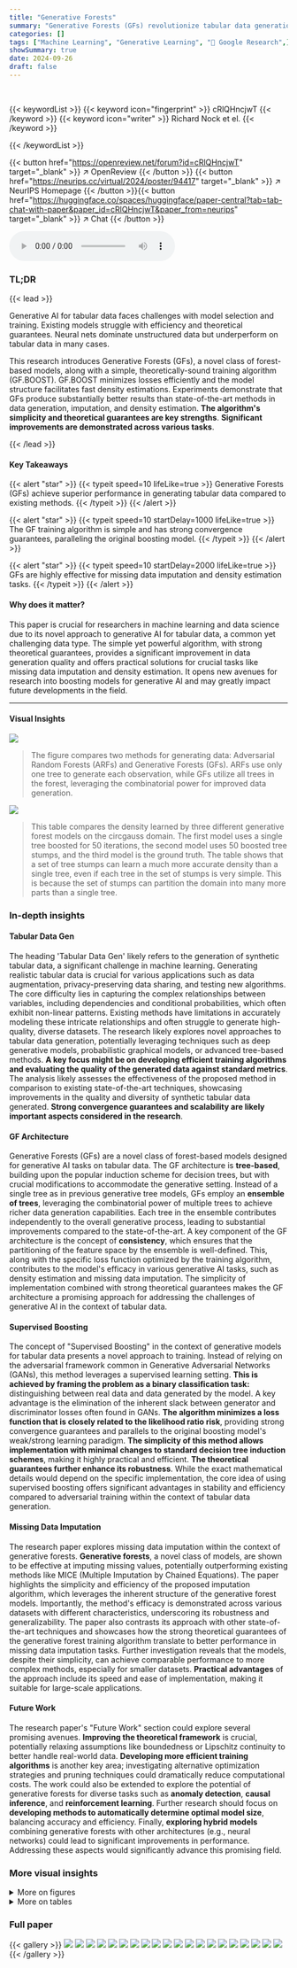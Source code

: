 ```yaml
---
title: "Generative Forests"
summary: "Generative Forests (GFs) revolutionize tabular data generation with a novel forest-based model and a simple boosting algorithm offering strong convergence guarantees, significantly outperforming curre..."
categories: []
tags: ["Machine Learning", "Generative Learning", "🏢 Google Research",]
showSummary: true
date: 2024-09-26
draft: false
---
```


<br>

{{< keywordList >}}
{{< keyword icon="fingerprint" >}} cRlQHncjwT {{< /keyword >}}
{{< keyword icon="writer" >}} Richard Nock et el. {{< /keyword >}}
 
{{< /keywordList >}}

{{< button href="https://openreview.net/forum?id=cRlQHncjwT" target="_blank" >}}
↗ OpenReview
{{< /button >}}
{{< button href="https://neurips.cc/virtual/2024/poster/94417" target="_blank" >}}
↗ NeurIPS Homepage
{{< /button >}}{{< button href="https://huggingface.co/spaces/huggingface/paper-central?tab=tab-chat-with-paper&paper_id=cRlQHncjwT&paper_from=neurips" target="_blank" >}}
↗ Chat
{{< /button >}}



<audio controls>
    <source src="https://ai-paper-reviewer.com/cRlQHncjwT/podcast.wav" type="audio/wav">
    Your browser does not support the audio element.
</audio>


### TL;DR


{{< lead >}}

Generative AI for tabular data faces challenges with model selection and training.  Existing models struggle with efficiency and theoretical guarantees.  Neural nets dominate unstructured data but underperform on tabular data in many cases. 

This research introduces Generative Forests (GFs), a novel class of forest-based models, along with a simple, theoretically-sound training algorithm (GF.BOOST).  GF.BOOST minimizes losses efficiently and the model structure facilitates fast density estimations. Experiments demonstrate that GFs produce substantially better results than state-of-the-art methods in data generation, imputation, and density estimation. **The algorithm's simplicity and theoretical guarantees are key strengths**. **Significant improvements are demonstrated across various tasks**.

{{< /lead >}}


#### Key Takeaways

{{< alert "star" >}}
{{< typeit speed=10 lifeLike=true >}} Generative Forests (GFs) achieve superior performance in generating tabular data compared to existing methods. {{< /typeit >}}
{{< /alert >}}

{{< alert "star" >}}
{{< typeit speed=10 startDelay=1000 lifeLike=true >}} The GF training algorithm is simple and has strong convergence guarantees, paralleling the original boosting model. {{< /typeit >}}
{{< /alert >}}

{{< alert "star" >}}
{{< typeit speed=10 startDelay=2000 lifeLike=true >}} GFs are highly effective for missing data imputation and density estimation tasks. {{< /typeit >}}
{{< /alert >}}

#### Why does it matter?
This paper is crucial for researchers in machine learning and data science due to its novel approach to generative AI for tabular data, a common yet challenging data type.  The simple yet powerful algorithm, with strong theoretical guarantees, provides a significant improvement in data generation quality and offers practical solutions for crucial tasks like missing data imputation and density estimation.  It opens new avenues for research into boosting models for generative AI and may greatly impact future developments in the field.

------
#### Visual Insights



![](https://ai-paper-reviewer.com/cRlQHncjwT/figures_1_1.jpg)

> The figure compares two methods for generating data: Adversarial Random Forests (ARFs) and Generative Forests (GFs). ARFs use only one tree to generate each observation, while GFs utilize all trees in the forest, leveraging the combinatorial power for improved data generation.





![](https://ai-paper-reviewer.com/cRlQHncjwT/tables_2_1.jpg)

> This table compares the density learned by three different generative forest models on the circgauss domain. The first model uses a single tree boosted for 50 iterations, the second model uses 50 boosted tree stumps, and the third model is the ground truth. The table shows that a set of tree stumps can learn a much more accurate density than a single tree, even if each tree in the set of stumps is very simple. This is because the set of stumps can partition the domain into many more parts than a single tree.





### In-depth insights


#### Tabular Data Gen
The heading 'Tabular Data Gen' likely refers to the generation of synthetic tabular data, a significant challenge in machine learning.  Generating realistic tabular data is crucial for various applications such as data augmentation, privacy-preserving data sharing, and testing new algorithms.  The core difficulty lies in capturing the complex relationships between variables, including dependencies and conditional probabilities, which often exhibit non-linear patterns.  Existing methods have limitations in accurately modeling these intricate relationships and often struggle to generate high-quality, diverse datasets. The research likely explores novel approaches to tabular data generation, potentially leveraging techniques such as deep generative models, probabilistic graphical models, or advanced tree-based methods.  **A key focus might be on developing efficient training algorithms and evaluating the quality of the generated data against standard metrics**.  The analysis likely assesses the effectiveness of the proposed method in comparison to existing state-of-the-art techniques, showcasing improvements in the quality and diversity of synthetic tabular data generated.  **Strong convergence guarantees and scalability are likely important aspects considered in the research**.

#### GF Architecture
Generative Forests (GFs) are a novel class of forest-based models designed for generative AI tasks on tabular data.  The GF architecture is **tree-based**, building upon the popular induction scheme for decision trees, but with crucial modifications to accommodate the generative setting.  Instead of a single tree as in previous generative tree models, GFs employ an **ensemble of trees**, leveraging the combinatorial power of multiple trees to achieve richer data generation capabilities.  Each tree in the ensemble contributes independently to the overall generative process, leading to substantial improvements compared to the state-of-the-art.  A key component of the GF architecture is the concept of **consistency**, which ensures that the partitioning of the feature space by the ensemble is well-defined. This, along with the specific loss function optimized by the training algorithm, contributes to the model's efficacy in various generative AI tasks, such as density estimation and missing data imputation. The simplicity of implementation combined with strong theoretical guarantees makes the GF architecture a promising approach for addressing the challenges of generative AI in the context of tabular data.

#### Supervised Boosting
The concept of "Supervised Boosting" in the context of generative models for tabular data presents a novel approach to training.  Instead of relying on the adversarial framework common in Generative Adversarial Networks (GANs), this method leverages a supervised learning setting.  **This is achieved by framing the problem as a binary classification task:** distinguishing between real data and data generated by the model.  A key advantage is the elimination of the inherent slack between generator and discriminator losses often found in GANs.  **The algorithm minimizes a loss function that is closely related to the likelihood ratio risk**, providing strong convergence guarantees and parallels to the original boosting model's weak/strong learning paradigm.  **The simplicity of this method allows implementation with minimal changes to standard decision tree induction schemes**, making it highly practical and efficient.  **The theoretical guarantees further enhance its robustness**. While the exact mathematical details would depend on the specific implementation, the core idea of using supervised boosting offers significant advantages in stability and efficiency compared to adversarial training within the context of tabular data generation.

#### Missing Data Imputation
The research paper explores missing data imputation within the context of generative forests.  **Generative forests**, a novel class of models, are shown to be effective at imputing missing values, potentially outperforming existing methods like MICE (Multiple Imputation by Chained Equations). The paper highlights the simplicity and efficiency of the proposed imputation algorithm, which leverages the inherent structure of the generative forest models.  Importantly, the method's efficacy is demonstrated across various datasets with different characteristics, underscoring its robustness and generalizability.  The paper also contrasts its approach with other state-of-the-art techniques and showcases how the strong theoretical guarantees of the generative forest training algorithm translate to better performance in missing data imputation tasks.  Further investigation reveals that the models, despite their simplicity, can achieve comparable performance to more complex methods, especially for smaller datasets. **Practical advantages** of the approach include its speed and ease of implementation, making it suitable for large-scale applications.

#### Future Work
The research paper's "Future Work" section could explore several promising avenues. **Improving the theoretical framework** is crucial, potentially relaxing assumptions like boundedness or Lipschitz continuity to better handle real-world data.  **Developing more efficient training algorithms** is another key area;  investigating alternative optimization strategies and pruning techniques could dramatically reduce computational costs.  The work could also be extended to explore the potential of generative forests for diverse tasks such as **anomaly detection**, **causal inference**, and **reinforcement learning**.  Further research should focus on **developing methods to automatically determine optimal model size**, balancing accuracy and efficiency. Finally, **exploring hybrid models** combining generative forests with other architectures (e.g., neural networks) could lead to significant improvements in performance.  Addressing these aspects would significantly advance this promising field.


### More visual insights

<details>
<summary>More on figures
</summary>


![](https://ai-paper-reviewer.com/cRlQHncjwT/figures_3_1.jpg)

> This figure compares two methods for generating data: Adversarial Random Forests (ARFs) and Generative Forests (GFs). ARFs randomly select a tree from a forest, sample a leaf from that tree, and then generate an observation based on the leaf's distribution. GFs use all trees in the forest simultaneously to generate a single observation, leveraging the combinatorial power of the trees to create a more diverse and potentially higher-quality data set.


![](https://ai-paper-reviewer.com/cRlQHncjwT/figures_5_1.jpg)

> The figure compares two methods for generating data: Adversarial Random Forests (ARFs) and Generative Forests (GFs).  ARFs randomly select a tree, then a leaf within that tree, and finally sample an observation from the leaf's distribution.  This means only one tree contributes to each generated observation. GFs utilize all trees in the forest; each tree contributes a leaf, and the generated observation comes from the intersection of all these leaves. This leverages the combined power of all trees for each observation.


![](https://ai-paper-reviewer.com/cRlQHncjwT/figures_7_1.jpg)

> This figure compares two methods for generating data: Adversarial Random Forests (ARFs) and Generative Forests (GFs). ARFs randomly select a tree, then a leaf from that tree, and finally sample an observation from that leaf's distribution.  In contrast, GFs utilize all trees in the forest to generate a single observation, improving data diversity.


![](https://ai-paper-reviewer.com/cRlQHncjwT/figures_7_2.jpg)

> The figure compares two methods for generating data: Adversarial Random Forests (ARFs) and Generative Forests (GFs).  ARFs randomly select a tree, then a leaf within that tree, and sample from the leaf's distribution. GFs use all trees in the forest, combining the information from the leaves of all trees to generate a single observation.


![](https://ai-paper-reviewer.com/cRlQHncjwT/figures_8_1.jpg)

> This figure compares two methods for generating data: Adversarial Random Forests (ARFs) and Generative Forests (GFs).  ARFs randomly select a tree from a forest, then sample a leaf from that tree, and finally generate an observation based on the leaf's distribution.  In contrast, GFs utilize all trees in the forest to generate a single observation. Each tree contributes information, resulting in a more comprehensive and potentially more accurate data generation process.


![](https://ai-paper-reviewer.com/cRlQHncjwT/figures_19_1.jpg)

> This figure compares two methods for generating data: Adversarial Random Forests (ARFs) and Generative Forests (GFs). ARFs randomly select a tree, sample a leaf from that tree, and generate data based on that leaf's distribution.  In contrast, GFs utilize all trees in the forest to generate a single observation. Each tree contributes a leaf to the process, and the final observation is generated based on the combination of all leaves. This highlights the combinatorial advantage of GFs over ARFs.


![](https://ai-paper-reviewer.com/cRlQHncjwT/figures_21_1.jpg)

> This figure shows a generative forest (GF) with two trees (T=2) applied to the UCI German Credit dataset.  The figure highlights how the trees recursively partition the feature space based on the values of the features. Each node represents a decision point, splitting the data based on a feature's value. The numbers in parentheses represent probabilities of taking a certain path down the tree, and the sets represent the allowed values of the features in that part of the tree. This example visually illustrates the consistent partitioning of the feature space that the GF's consistency constraint (C) enforces.


![](https://ai-paper-reviewer.com/cRlQHncjwT/figures_26_1.jpg)

> This figure compares two methods for generating data: Adversarial Random Forests (ARFs) and Generative Forests (GFs). ARFs randomly select a tree, sample a leaf from that tree, and then sample an observation from the distribution associated with the leaf. GFs use all trees in the forest to generate a single observation, leveraging the combinatorial power of the ensemble.


![](https://ai-paper-reviewer.com/cRlQHncjwT/figures_27_1.jpg)

> This figure compares two methods for generating data: Adversarial Random Forests (ARFs) and Generative Forests (GFs). ARFs randomly select a tree, then a leaf from that tree, and finally sample data from the leaf's distribution.  In contrast, GFs use all trees in the forest to generate a single data point, combining information from leaves across all trees for greater efficiency and accuracy.


![](https://ai-paper-reviewer.com/cRlQHncjwT/figures_28_1.jpg)

> This figure compares two methods for generating data: Adversarial Random Forests (ARFs) and Generative Forests (GFs). ARFs randomly select a tree, sample a leaf from that tree, and generate an observation based on that leaf's distribution. GFs, in contrast, use all trees in the forest to generate a single observation, leveraging the combinatorial power of the trees.


![](https://ai-paper-reviewer.com/cRlQHncjwT/figures_29_1.jpg)

> This figure compares two methods for generating data: Adversarial Random Forests (ARFs) and Generative Forests (GFs). ARFs select a single tree at random and sample an observation from a leaf of that tree. In contrast, GFs use all trees in the forest to generate each observation. This combinatorial approach allows GFs to capture more complex data distributions.


![](https://ai-paper-reviewer.com/cRlQHncjwT/figures_36_1.jpg)

> This figure compares two methods for generating data: Adversarial Random Forests (ARFs) and Generative Forests (GFs).  ARFs randomly select a tree, then a leaf within that tree, and finally sample an observation from the distribution associated with that leaf.  In contrast, GFs utilize all trees in the forest, with each contributing to the generation of a single observation, leveraging the combinatorial power of the entire forest.


![](https://ai-paper-reviewer.com/cRlQHncjwT/figures_36_2.jpg)

> This figure compares two methods for generating data: Adversarial Random Forests (ARFs) and Generative Forests (GFs). ARFs randomly select a tree, then a leaf from that tree, and finally sample an observation from the leaf's distribution.  In contrast, GFs utilize all trees to generate a single observation by considering the combinatorial possibilities across all leaves.


![](https://ai-paper-reviewer.com/cRlQHncjwT/figures_37_1.jpg)

> This figure compares two methods for generating data: Adversarial Random Forests (ARFs) and Generative Forests (GFs). ARFs randomly select a tree from a forest, then a leaf from that tree, and finally sample an observation from the leaf's distribution. GFs utilize all trees in the forest to generate a single observation, combining information from the leaves of each tree.


![](https://ai-paper-reviewer.com/cRlQHncjwT/figures_37_2.jpg)

> This figure compares two methods for generating data: Adversarial Random Forests (ARFs) and Generative Forests (GFs). ARFs randomly select a tree from the forest, then sample a leaf from that tree, and finally generate data based on the leaf's distribution.  GFs, on the other hand, utilize all trees in the forest simultaneously to generate a single data point.  Each tree contributes a leaf, and the final data point is generated based on the intersection of all these leaves' domains, leveraging the combinatorial power of the entire forest.


![](https://ai-paper-reviewer.com/cRlQHncjwT/figures_38_1.jpg)

> This figure compares two methods for generating data: Adversarial Random Forests (ARFs) and Generative Forests (GFs). ARFs randomly select a tree and sample from a leaf's distribution. GFs use all trees to generate one observation by combining leaves' information. GFs are shown to generate data more efficiently by leveraging the combinatorial power of multiple trees.


![](https://ai-paper-reviewer.com/cRlQHncjwT/figures_39_1.jpg)

> The figure compares two methods for generating data: Adversarial Random Forests (ARFs) and Generative Forests (GFs). ARFs randomly select a tree, then a leaf within that tree, and finally sample an observation from the leaf's distribution.  In contrast, GFs utilize all trees to generate a single observation by combining information from leaves across the entire forest.


![](https://ai-paper-reviewer.com/cRlQHncjwT/figures_40_1.jpg)

> This figure compares two methods for generating data: Adversarial Random Forests (ARFs) and Generative Forests (GFs). ARFs randomly select a tree, sample a leaf from that tree, and then generate data based on that leaf's distribution. In contrast, GFs utilize all trees in the forest to generate a single observation, leveraging the combinatorial power of the entire ensemble.  This difference highlights a key distinction between the two approaches.


![](https://ai-paper-reviewer.com/cRlQHncjwT/figures_41_1.jpg)

> This figure compares two methods for generating data: Adversarial Random Forests (ARFs) and Generative Forests (GFs). ARFs randomly select a tree, then a leaf from that tree, and finally sample an observation from the leaf's distribution.  GFs use all trees in the forest to generate a single observation, leveraging the combinatorial power of the multiple trees.  The figure illustrates the different approaches visually.


![](https://ai-paper-reviewer.com/cRlQHncjwT/figures_42_1.jpg)

> The figure compares two methods for generating data: Adversarial Random Forests (ARFs) and Generative Forests (GFs).  ARFs randomly select a tree from a forest, then a leaf from that tree, and finally sample an observation from the leaf's distribution.  In contrast, GFs use all trees in the forest to generate a single observation, leveraging the combinatorial power of the multiple trees.


![](https://ai-paper-reviewer.com/cRlQHncjwT/figures_43_1.jpg)

> This figure compares two methods for generating data: Adversarial Random Forests (ARFs) and Generative Forests (GFs).  ARFs select a single tree at random and sample an observation from a leaf within that tree. In contrast, GFs use all trees in the forest; each tree contributes a leaf to the process of generating a single observation. This highlights the key difference between the two approaches: ARFs rely on individual trees to generate samples, whereas GFs leverage the collective power of the entire forest.


![](https://ai-paper-reviewer.com/cRlQHncjwT/figures_44_1.jpg)

> This figure compares two methods for generating data: Adversarial Random Forests (ARFs) and Generative Forests (GFs). ARFs randomly select a tree from the forest, then sample a leaf from that tree, and finally sample an observation from the distribution associated with the leaf.  In contrast, GFs use all trees in the forest to generate a single observation. Each tree contributes a leaf, and the final observation is generated based on the combined information from all the leaves.


![](https://ai-paper-reviewer.com/cRlQHncjwT/figures_45_1.jpg)

> This figure compares two methods for generating data: Adversarial Random Forests (ARFs) and Generative Forests (GFs). ARFs randomly select a tree, sample a leaf from that tree, and then sample an observation from the leaf's distribution.  In contrast, GFs utilize all trees in the forest; each tree contributes to a leaf, and the final observation is generated from the intersection of all selected leaves. This highlights GFs' combinatorial advantage for creating observations.


![](https://ai-paper-reviewer.com/cRlQHncjwT/figures_46_1.jpg)

> This figure compares two methods for generating data: Adversarial Random Forests (ARFs) and Generative Forests (GFs).  ARFs sample a single tree randomly, then a leaf from that tree, and finally generate data from the distribution at that leaf. In contrast, GFs use all trees in the forest to generate a single observation; each tree contributes a leaf, and the final observation is generated from the intersection of these leaves. This highlights the difference in how ARFs and GFs leverage the structure of the forest for data generation. GFs are presented as more efficient because they utilize all trees simultaneously.


![](https://ai-paper-reviewer.com/cRlQHncjwT/figures_47_1.jpg)

> This figure compares two methods for generating data: Adversarial Random Forests (ARFs) and Generative Forests (GFs). ARFs randomly select a tree from a forest, then sample a leaf from that tree, and finally generate an observation from the leaf's distribution. GFs utilize all trees in the forest, generating an observation by combining information from the leaves of all trees.  This highlights the difference in efficiency and the combinatorial power of GFs.


![](https://ai-paper-reviewer.com/cRlQHncjwT/figures_48_1.jpg)

> This figure compares two methods for generating data: Adversarial Random Forests (ARFs) and Generative Forests (GFs). ARFs randomly select a tree from a forest, then a leaf from that tree, and finally sample an observation from the distribution associated with that leaf.  GFs, in contrast, use all trees in the forest to generate a single observation; each tree contributes a leaf to the process. This highlights the difference in how ARFs and GFs leverage the structure of the forest for data generation.


![](https://ai-paper-reviewer.com/cRlQHncjwT/figures_49_1.jpg)

> This figure compares two methods for generating data: Adversarial Random Forests (ARFs) and Generative Forests (GFs). ARFs randomly select a tree, then a leaf within that tree, and finally sample an observation from the leaf's distribution. GFs, however, use all trees in the forest to generate a single observation, leveraging the combinatorial power of the entire forest.


![](https://ai-paper-reviewer.com/cRlQHncjwT/figures_49_2.jpg)

> This figure compares two methods for generating data: Adversarial Random Forests (ARFs) and Generative Forests (GFs). ARFs randomly select a tree from a forest, sample a leaf from that tree, and then generate an observation based on the leaf's distribution. In contrast, GFs use all trees in the forest to generate a single observation, leveraging the combinatorial power of the entire forest.  This difference in approach is visually represented in the figure.


![](https://ai-paper-reviewer.com/cRlQHncjwT/figures_50_1.jpg)

> This figure compares two methods for generating data: Adversarial Random Forests (ARFs) and Generative Forests (GFs). ARFs randomly select a tree, then a leaf from that tree, and finally sample an observation from the leaf's distribution. GFs, on the other hand, use all trees in the forest to generate a single observation, leveraging the combinatorial power of the entire forest.


![](https://ai-paper-reviewer.com/cRlQHncjwT/figures_51_1.jpg)

> This figure compares two methods for generating data: Adversarial Random Forests (ARFs) and Generative Forests (GFs). ARFs randomly select a tree, then a leaf within that tree, and finally sample an observation from the leaf's distribution.  In contrast, GFs utilize all trees simultaneously, combining the information from all leaves to generate a single observation. This highlights the key difference: ARFs use only one tree per observation, while GFs leverage the collective power of the entire forest.


</details>




<details>
<summary>More on tables
</summary>


![](https://ai-paper-reviewer.com/cRlQHncjwT/tables_3_1.jpg)
> This table compares the density learned by generative forests with different structures.  The leftmost image shows the original data distribution (circgauss). The center image shows the density learned by a generative forest (GF) using a single tree boosted for 50 iterations. The rightmost image displays the density learned using a GF of 50 boosted tree stumps, trained with GF.BOOST. The table highlights the advantage of using multiple stumps over a single tree, even when the trees are simple stumps, in terms of better approximating the underlying data density.

![](https://ai-paper-reviewer.com/cRlQHncjwT/tables_4_1.jpg)
> This table showcases the density learned by generative forests with different configurations.  The leftmost image displays the original data distribution (circgauss). The center image shows the density learned by a generative forest consisting of a single tree after 50 iterations of boosting. The rightmost image presents the density learned by a generative forest composed of 50 boosted tree stumps. The table highlights the improved performance of the model when using multiple stumps compared to a single tree, demonstrating the combinatorial advantage of the generative forest approach.

![](https://ai-paper-reviewer.com/cRlQHncjwT/tables_5_1.jpg)
> This table compares the density learned by generative forests with different structures.  It shows a single tree boosted for 50 iterations versus a generative forest of 50 tree stumps, both trained using the GF.BOOST algorithm. The key takeaway is that the generative forest with multiple stumps (a simpler model) achieves a significantly more accurate density estimation compared to a single, more complex tree, highlighting the power of the proposed method.

![](https://ai-paper-reviewer.com/cRlQHncjwT/tables_9_1.jpg)
> This table presents a comparison of the performance of Generative Forests against four other generative models on several datasets.  The metrics used include Sinkhorn distance (a measure of the difference between probability distributions), coverage and density (measures of how well the generated data covers the real data), and the F1-score (a classification metric showing the accuracy of distinguishing between real and generated data). The results are averaged over 5-fold cross-validation, and the best-performing model for each metric is indicated with a star.  P-values from paired t-tests indicate statistical significance of differences.

![](https://ai-paper-reviewer.com/cRlQHncjwT/tables_15_1.jpg)
> This table lists the 21 public and simulated datasets used in the experiments, including the source, size, number of categorical and numerical features, and presence of missing data.  A tag is assigned to each dataset for easier referencing in other tables.

![](https://ai-paper-reviewer.com/cRlQHncjwT/tables_15_2.jpg)
> This table presents the results of missing data imputation experiments on two datasets, comparing the performance of Generative Forests (GF), MICE with random forests (MICE.RF), and a simple marginal imputation baseline.  The results are displayed in terms of prediction error rate (perr) for categorical variables and root mean squared error (rmse) for numerical variables.  The number of trees (T) in the GF model is varied, showing the effect on imputation accuracy.

![](https://ai-paper-reviewer.com/cRlQHncjwT/tables_16_1.jpg)
> This table lists the 21 public and simulated datasets used in the paper's experiments.  For each dataset, it provides the source, whether missing data was present, the total number of examples (m), the number of features (d), and a breakdown of categorical and numerical features.  The table also includes a tag used to reference the dataset in subsequent tables.

![](https://ai-paper-reviewer.com/cRlQHncjwT/tables_24_1.jpg)
> This table lists the 21 public and simulated datasets used in the experiments.  Each dataset is described by its name, a short tag, source, whether missing data is present, the number of examples (m), the number of features (d), and the count of categorical and numerical features.

![](https://ai-paper-reviewer.com/cRlQHncjwT/tables_30_1.jpg)
> This table compares the performance of Generative Forests (GF) against four other generative models (ARF, CT-GAN, ForestFlow, and VCAE) across multiple datasets.  The metrics used are Sinkhorn distance (a measure of distance between distributions), coverage, density, and F1 score. The results indicate the average performance across 5 folds of stratified cross validation, along with standard deviations.  Statistically significant differences (p<0.01) between GF and the other methods are highlighted.

![](https://ai-paper-reviewer.com/cRlQHncjwT/tables_31_1.jpg)
> This table presents the results of the LIFELIKE experiment, comparing the performance of Generative Forests against several state-of-the-art generative models on various metrics such as Sinkhorn distance, coverage, density, and F1 measure.  The results are averages over five stratified folds, with the best performance indicated by a star.  P-values from paired t-tests indicate statistical significance.

![](https://ai-paper-reviewer.com/cRlQHncjwT/tables_33_1.jpg)
> This table compares the performance of Generative Forests against several state-of-the-art generative models on various datasets using four metrics: Sinkhorn distance, Coverage, Density, and F1 score.  The p-values indicate statistical significance of the results, showing whether the Generative Forest outperforms the other models or vice-versa.

![](https://ai-paper-reviewer.com/cRlQHncjwT/tables_34_1.jpg)
> This table compares the performance of Generative Forests against four other generative models (ARF, CT-GAN, Forest Flows, and VCAE) across several datasets.  The metrics used are Sinkhorn distance, coverage, density, and F1-score.  The results show the average and standard deviation across 5-fold stratified cross-validation experiments.  Statistically significant wins for Generative Forests are indicated using a star and p-values are provided.

![](https://ai-paper-reviewer.com/cRlQHncjwT/tables_35_1.jpg)
> This table compares the performance of Generative Forests against CT-GANs on various datasets.  The Generative Forest model uses 500 trees and 2000 total splits.  CT-GANs are trained with different numbers of epochs (10, 100, 300, 1000). The table shows the Sinkhorn distance, coverage, density and F1 measure for each model and dataset, along with p-values indicating statistical significance.  Note that some CT-GAN runs crashed on certain folds, so the comparisons are restricted to the successful folds.

</details>




### Full paper

{{< gallery >}}
<img src="https://ai-paper-reviewer.com/cRlQHncjwT/1.png" class="grid-w50 md:grid-w33 xl:grid-w25" />
<img src="https://ai-paper-reviewer.com/cRlQHncjwT/2.png" class="grid-w50 md:grid-w33 xl:grid-w25" />
<img src="https://ai-paper-reviewer.com/cRlQHncjwT/3.png" class="grid-w50 md:grid-w33 xl:grid-w25" />
<img src="https://ai-paper-reviewer.com/cRlQHncjwT/4.png" class="grid-w50 md:grid-w33 xl:grid-w25" />
<img src="https://ai-paper-reviewer.com/cRlQHncjwT/5.png" class="grid-w50 md:grid-w33 xl:grid-w25" />
<img src="https://ai-paper-reviewer.com/cRlQHncjwT/6.png" class="grid-w50 md:grid-w33 xl:grid-w25" />
<img src="https://ai-paper-reviewer.com/cRlQHncjwT/7.png" class="grid-w50 md:grid-w33 xl:grid-w25" />
<img src="https://ai-paper-reviewer.com/cRlQHncjwT/8.png" class="grid-w50 md:grid-w33 xl:grid-w25" />
<img src="https://ai-paper-reviewer.com/cRlQHncjwT/9.png" class="grid-w50 md:grid-w33 xl:grid-w25" />
<img src="https://ai-paper-reviewer.com/cRlQHncjwT/10.png" class="grid-w50 md:grid-w33 xl:grid-w25" />
<img src="https://ai-paper-reviewer.com/cRlQHncjwT/11.png" class="grid-w50 md:grid-w33 xl:grid-w25" />
<img src="https://ai-paper-reviewer.com/cRlQHncjwT/12.png" class="grid-w50 md:grid-w33 xl:grid-w25" />
<img src="https://ai-paper-reviewer.com/cRlQHncjwT/13.png" class="grid-w50 md:grid-w33 xl:grid-w25" />
<img src="https://ai-paper-reviewer.com/cRlQHncjwT/14.png" class="grid-w50 md:grid-w33 xl:grid-w25" />
<img src="https://ai-paper-reviewer.com/cRlQHncjwT/15.png" class="grid-w50 md:grid-w33 xl:grid-w25" />
<img src="https://ai-paper-reviewer.com/cRlQHncjwT/16.png" class="grid-w50 md:grid-w33 xl:grid-w25" />
<img src="https://ai-paper-reviewer.com/cRlQHncjwT/17.png" class="grid-w50 md:grid-w33 xl:grid-w25" />
<img src="https://ai-paper-reviewer.com/cRlQHncjwT/18.png" class="grid-w50 md:grid-w33 xl:grid-w25" />
<img src="https://ai-paper-reviewer.com/cRlQHncjwT/19.png" class="grid-w50 md:grid-w33 xl:grid-w25" />
<img src="https://ai-paper-reviewer.com/cRlQHncjwT/20.png" class="grid-w50 md:grid-w33 xl:grid-w25" />
{{< /gallery >}}